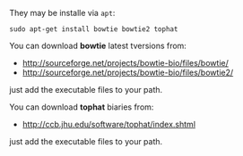 
They may be installe via `apt`:

    sudo apt-get install bowtie bowtie2 tophat

You can download __bowtie__ latest tversions from: 

- <http://sourceforge.net/projects/bowtie-bio/files/bowtie/>
- <http://sourceforge.net/projects/bowtie-bio/files/bowtie2/>

just add the executable files to your path.



You can download __tophat__ biaries from:

- <http://ccb.jhu.edu/software/tophat/index.shtml>

just add the executable files to your path.

